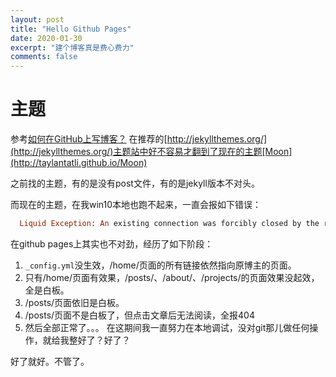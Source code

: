 ```yaml
---
layout: post
title: "Hello Github Pages"
date: 2020-01-30
excerpt: "建个博客真是费心费力"
comments: false
---
```


# 主题

参考[如何在GitHub上写博客？](https://www.zhihu.com/question/20962496)
在推荐的[http://jekyllthemes.org/](http://jekyllthemes.org/)主题站中好不容易才翻到了现在的主题[Moon](http://taylantatli.github.io/Moon)

之前找的主题，有的是没有post文件，有的是jekyll版本不对头。

而现在的主题，在我win10本地也跑不起来，一直会报如下错误：
~~~ruby
  Liquid Exception: An existing connection was forcibly closed by the remote host. - SSL_connect in F:/BOOKS/BLOG/marchgad.github.io/_posts/2013-08-16-code-highlighting-post.md
~~~

在github pages上其实也不对劲，经历了如下阶段：
1. `_config.yml`没生效，/home/页面的所有链接依然指向原博主的页面。
2. 只有/home/页面有效果，/posts/、/about/、/projects/的页面效果没起效，全是白板。
3. /posts/页面依旧是白板。
4. /posts/页面不是白板了，但点击文章后无法阅读，全报404
5. 然后全部正常了。。。
在这期间我一直努力在本地调试，没对git那儿做任何操作，就给我整好了？好了？

好了就好。不管了。